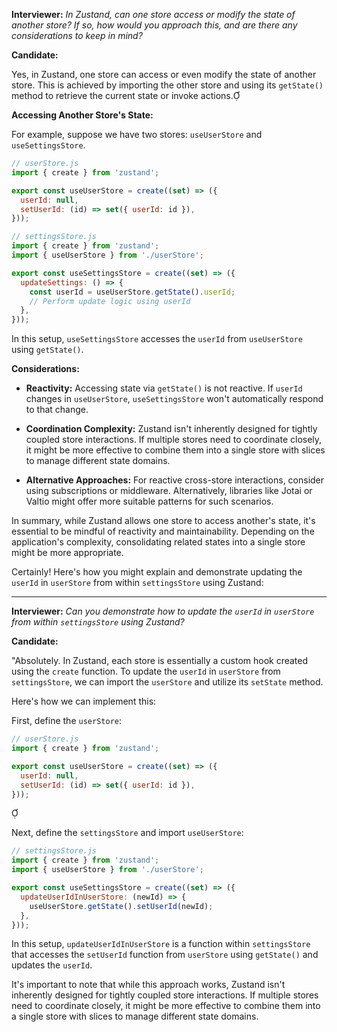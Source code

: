 **Interviewer:** *In Zustand, can one store access or modify the state of another store? If so, how would you approach this, and are there any considerations to keep in mind?*

**Candidate:**

Yes, in Zustand, one store can access or even modify the state of another store. This is achieved by importing the other store and using its `getState()` method to retrieve the current state or invoke actions.

**Accessing Another Store's State:**

For example, suppose we have two stores: `useUserStore` and `useSettingsStore`.

```javascript
// userStore.js
import { create } from 'zustand';

export const useUserStore = create((set) => ({
  userId: null,
  setUserId: (id) => set({ userId: id }),
}));
```

```javascript
// settingsStore.js
import { create } from 'zustand';
import { useUserStore } from './userStore';

export const useSettingsStore = create((set) => ({
  updateSettings: () => {
    const userId = useUserStore.getState().userId;
    // Perform update logic using userId
  },
}));
```


In this setup, `useSettingsStore` accesses the `userId` from `useUserStore` using `getState()`.

**Considerations:**

- **Reactivity:** Accessing state via `getState()` is not reactive. If `userId` changes in `useUserStore`, `useSettingsStore` won't automatically respond to that change.

- **Coordination Complexity:** Zustand isn't inherently designed for tightly coupled store interactions. If multiple stores need to coordinate closely, it might be more effective to combine them into a single store with slices to manage different state domains.

- **Alternative Approaches:** For reactive cross-store interactions, consider using subscriptions or middleware. Alternatively, libraries like Jotai or Valtio might offer more suitable patterns for such scenarios.

In summary, while Zustand allows one store to access another's state, it's essential to be mindful of reactivity and maintainability. Depending on the application's complexity, consolidating related states into a single store might be more appropriate.

Certainly! Here's how you might explain and demonstrate updating the `userId` in `userStore` from within `settingsStore` using Zustand:

---

**Interviewer:** *Can you demonstrate how to update the `userId` in `userStore` from within `settingsStore` using Zustand?*

**Candidate:**

"Absolutely. In Zustand, each store is essentially a custom hook created using the `create` function. To update the `userId` in `userStore` from `settingsStore`, we can import the `userStore` and utilize its `setState` method.

Here's how we can implement this:

First, define the `userStore`:


```javascript
// userStore.js
import { create } from 'zustand';

export const useUserStore = create((set) => ({
  userId: null,
  setUserId: (id) => set({ userId: id }),
}));
```


Next, define the `settingsStore` and import `useUserStore`:


```javascript
// settingsStore.js
import { create } from 'zustand';
import { useUserStore } from './userStore';

export const useSettingsStore = create((set) => ({
  updateUserIdInUserStore: (newId) => {
    useUserStore.getState().setUserId(newId);
  },
}));
```

In this setup, `updateUserIdInUserStore` is a function within `settingsStore` that accesses the `setUserId` function from `userStore` using `getState()` and updates the `userId`.

It's important to note that while this approach works, Zustand isn't inherently designed for tightly coupled store interactions. If multiple stores need to coordinate closely, it might be more effective to combine them into a single store with slices to manage different state domains.

